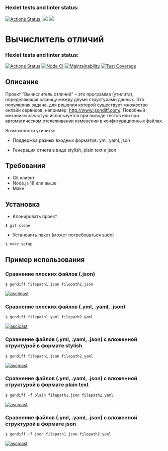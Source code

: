 ### Hexlet tests and linter status:
[![Actions Status](https://github.com/dandary/frontend-project-46/workflows/hexlet-check/badge.svg)](https://github.com/dandary/frontend-project-46/actions),
<a href="https://codeclimate.com/github/dandary/frontend-project-46/maintainability"><img src="https://api.codeclimate.com/v1/badges/4ea4cf13137740fa580e/maintainability" /></a>
<a href="https://codeclimate.com/github/dandary/frontend-project-46/test_coverage"><img src="https://api.codeclimate.com/v1/badges/4ea4cf13137740fa580e/test_coverage" /></a>

# Вычислитель отличий

### Hexlet tests and linter status:

[![Actions Status](https://github.com/aleksusergit/frontend-project-46/workflows/hexlet-check/badge.svg)](https://github.com/aleksusergit/frontend-project-46/actions)
[![Node CI](https://github.com/aleksusergit/frontend-project-46/actions/workflows/github-actions.yml/badge.svg)](https://github.com/aleksusergit/frontend-project-46/actions/workflows/github-actions.yml)
[![Maintainability](https://api.codeclimate.com/v1/badges/2fd0ee9edf6c6de49b8e/maintainability)](https://codeclimate.com/github/aleksusergit/frontend-project-46/maintainability)
[![Test Coverage](https://api.codeclimate.com/v1/badges/2fd0ee9edf6c6de49b8e/test_coverage)](https://codeclimate.com/github/aleksusergit/frontend-project-46/test_coverage)

## Описание

Проект "Вычислитель отличий" – это программа (утилита), определяющая разницу между двумя структурами данных. Это популярная задача, для решения которой существует множество онлайн сервисов, например, http://www.jsondiff.com/. Подобный механизм зачастую используется при выводе тестов или при автоматическом отслеживании изменении в конфигурационных файлах.

Возможности утилиты:

- Поддержка разных входных форматов: yml, yaml, json

- Генерация отчета в виде stylish, plain text и json

## Требования

- Git клиент
- Node.js 18 или выше
- Make

## Установка

- Клонировать проект

```
$ git clone
```

- Установить пакет (может потребоваться sudo)

```
$ make setup
```

## Пример использования

### Сравнение плоских файлов (.json)

```
$ gendiff filepath1.json filepath2.json
```

[![asciicast](https://asciinema.org/a/aO7WXJ44NJal35GaMaT70iWE1.svg)](https://asciinema.org/a/aO7WXJ44NJal35GaMaT70iWE1)

### Сравнение плоских файлов (.yml, .yaml, .json)

```
$ gendiff filepath1.yaml filepath2.yaml
```

[![ascicast](https://asciinema.org/a/pIaGc0TZHcFJpmR8KYC0bummQ.svg)](https://asciinema.org/a/pIaGc0TZHcFJpmR8KYC0bummQ)

### Сравнение файлов (.yml, .yaml, .json) с вложенной структурой в формате stylish

```
$ gendiff filepath1.json filepath2.yaml
```

[![ascicast](https://asciinema.org/a/NhO0wSWwcuZDc5H8qMj0WTZC5.svg)](https://asciinema.org/a/NhO0wSWwcuZDc5H8qMj0WTZC5)

### Сравнение файлов (.yml, .yaml, .json) с вложенной структурой в формате plain text

```
$ gendiff -f plain filepath1.json filepath2.yaml
```

[![ascicast](https://asciinema.org/a/uJHuRagkm5qRXsyCjrSHIrnJL.svg)](https://asciinema.org/a/uJHuRagkm5qRXsyCjrSHIrnJL)

### Сравнение файлов (.yml, .yaml, .json) с вложенной структурой в формате json

```
$ gendiff -f json filepath1.json filepath2.yaml
```

[![ascicast](https://asciinema.org/a/COLsz1hvAFoIE6WWxRoKyp6kn.svg)](https://asciinema.org/a/COLsz1hvAFoIE6WWxRoKyp6kn)